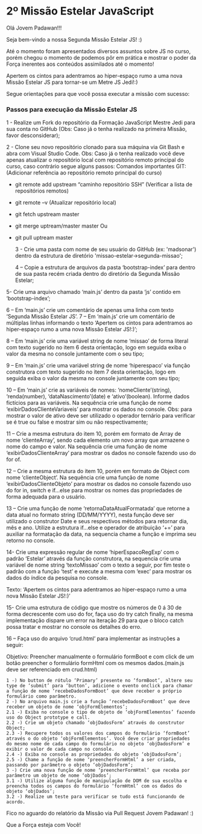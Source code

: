 
# 2º Missão Estelar JavaScript

Olá Jovem Padawan!!!

  Seja bem-vindo a nossa Segunda Missão Estelar JS! :)

  Até o momento foram apresentados diversos assuntos sobre JS no curso, porém chegou o momento de podemos pôr em prática e mostrar o poder da Força inerentes aos conteúdos assimilados até o momento!

  Apertem os cintos para adentramos ao hiper-espaço rumo a uma nova Missão Estelar JS para tornar-se um Metre JS Jedi!:)

  Segue orientações para que você possa executar a missão com sucesso:

  ### Passos para execução da Missão Estelar JS

  1 - Realize um Fork do repositório da Formação JavaScript Mestre Jedi para sua conta no GitHub (Obs: Caso já o tenha realizado na primeira Missão, favor desconsiderar);

  2 - Clone seu novo repositório clonado para sua máquina via Git Bash e abra com Visual Studio Code. Obs: Caso já o tenha realizado você deve apenas atualizar o repositório local com repositório remoto principal do curso, caso contrário segue alguns passos:
Comandos importantes GIT:
(Adicionar referência ao repositório remoto principal do curso)
- git remote add upstream “caminho repositório SSH”
(Verificar a lista de repositórios remotos)
- git remote –v
(Atualizar repositório local)
- git fetch upstream master
- git merge uptream/master master
Ou
- git pull uptream master

  3 - Crie uma pasta com nome de seu usuário do GitHub (ex: 'madsonar') dentro da estrutura de diretório 'missao-estelar->segunda-missao';

  4 – Copie a estrutura de arquivos da pasta ‘bootstrap-index’ para dentro de sua pasta recém criada dentro do diretório da Segunda Missão Estelar;

5- Crie uma arquivo chamado ‘main.js’ dentro da pasta ‘js’ contido em ‘bootstrap-index’;

6 – Em ‘main.js’ crie um comentário de apenas uma linha com texto ‘Segunda Missão Estelar JS’.
7 – Em ‘main.js’ crie um comentário de múltiplas linhas informando o texto ‘Apertem os cintos para adentramos ao hiper-espaço rumo a uma nova Missão Estelar JS!:)’;

8 – Em ‘main.js’ crie uma variável string de nome ‘missao’ de forma literal com texto sugerido no item 6 desta orientação, logo em seguida exiba o valor da mesma no console juntamente com o seu tipo;

9 – Em ‘main.js’ crie uma variável string de nome ‘hiperespaco’ via função construtora com texto sugerido no item 7 desta orientação, logo em seguida exiba o valor da mesma no console juntamente com seu tipo;

10 – Em ‘main.js’ crie as variáveis de nomes: ‘nomeCliente’(string), ‘renda(number), ‘dataNascimento’(date) e ‘ativo’(boolean). Informe dados fictícios para as variáveis. Na sequência crie uma função de nome ‘exibirDadosClienteVariaveis’ para mostrar os dados no console. Obs: para mostrar o valor de ativo deve ser utilizado o operador ternário para verificar se é true ou false e mostrar sim ou não respectivamente;

11 – Crie a mesma estrutura do item 10, porém em formato de Array de nome ‘clienteArray’, sendo cada elemento um novo array que armazene o nome do campo e valor. Na sequência crie uma função de nome ‘exibirDadosClienteArray’ para mostrar os dados no console fazendo uso do for of.

12 – Crie a mesma estrutura do item 10, porém em formato de Object com nome ‘clienteObject’. Na sequência crie uma função de nome ‘exibirDadosClienteObjeto’ para mostrar os dados no console fazendo uso do for in, switch e if...else para mostrar os nomes das propriedades de forma adequada para o usuário.

13 – Crie uma função de nome ‘retornaDataAtualFormatada’ que retorne a data atual no formato string (DD/MM/YYYY), nesta função deve ser utilizado o construtor Date e seus respectivos métodos para retornar dia, mês e ano. Utilize a estrutura if...else e operador de atribuição ‘+=’ para auxiliar na formatação da data, na sequencia chame a função e imprima seu retorno no console.

14- Crie uma expressão regular de nome ‘hiperEspacoRegExp’ com o padrão ‘Estelar’ através da função construtora, na sequencia crie uma variável de nome string ‘textoMissao’ com o texto a seguir, por fim teste o padrão com a função ‘test’ e execute a mesma com ‘exec’ para mostrar os dados do índice da pesquisa no console.

Texto: ‘Apertem os cintos para adentramos ao hiper-espaço rumo a uma nova Missão Estelar JS!:)’

15- Crie uma estrutura de código que mostre os números de 0 á 30 de forma decrescente com uso do for, faça uso do try catch finally, na mesma implementação dispare um error na iteração 29 para que o bloco catch possa tratar e mostrar no console os detalhes do erro.

16 – Faça uso do arquivo ‘crud.html’ para implementar as instruções a seguir:

Objetivo: Preencher manualmente o formulário formBoot e com click de um botão preencher o formulário formHtml com os mesmos dados.(main.js deve ser referenciado em crud.html)

	1 -) No button de rótulo ‘Primary’ presente no ‘formBoot’, altere seu type de ‘submit’ para ‘button’, adicione o evento onclick para chamar a função de nome ‘recebeDadosFormBoot’ que deve receber o próprio formulário como parâmetro.
	2 -) No arquivo main.js crie a função ‘recebeDadosFormBoot’ que deve receber um objeto de nome ‘objFormElementos’;
	2.1 -) Exiba no console o tipo de objeto de ‘objFormElementos’ fazendo uso do Object prototype e call.
	2.2 -) Crie um objeto chamado ‘objDadosForm’ através do construtor Object;
	2.3 -) Recupere todos os valores dos campos do formulário ‘formBoot’ através o do objeto ‘objFormElementos’. Você deve criar propriedades do mesmo nome de cada campo do formulário no objeto ‘objDadosForm’ e exibir o valor de cada campo no console.
	2.4 -) Exiba no console as propriedades do objeto ‘objDadosForm’;
	2.5 -) Chame a função de nome ‘preencherFormHtml’ a ser criada, passando por parâmetro o objeto ‘objDadosForm’;
	3 -) Crie uma nova função de nome ‘preencherFormHtml’ que receba por parâmetro um objeto de nome ‘objDados’;
	3.1 -) Utilize alguma função de manipulação de DOM de sua escolha e preencha todos os campos do formulário ‘formHtml’ com os dados do objeto ‘objDados’;
	3.2 -) Realize um teste para verificar se tudo está funcionando de acordo.

  Fico no aguardo do relatório da Missão via Pull Request Jovem Padawan! :)

  Que a Força esteja com Você!
